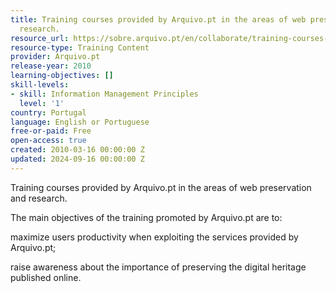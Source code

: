 ```yaml
---
title: Training courses provided by Arquivo.pt in the areas of web preservation and
  research.
resource_url: https://sobre.arquivo.pt/en/collaborate/training-courses-by-arquivo-pt/
resource-type: Training Content
provider: Arquivo.pt
release-year: 2010
learning-objectives: []
skill-levels:
- skill: Information Management Principles
  level: '1'
country: Portugal
language: English or Portuguese
free-or-paid: Free
open-access: true
created: 2010-03-16 00:00:00 Z
updated: 2024-09-16 00:00:00 Z
---
```


Training courses provided by Arquivo.pt in the areas of web preservation and research.

The main objectives of the training promoted by Arquivo.pt are to:

maximize users productivity when exploiting the services provided by Arquivo.pt;

raise awareness about the importance of preserving the digital heritage published online.
